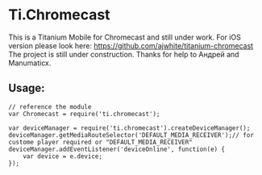 Ti.Chromecast
=============
This is a Titanium Mobile for Chromecast and still under work. For iOS version please look here: https://github.com/ajwhite/titanium-chromecast
The project is still under construction. Thanks for help to Андрей and Manumaticx.


Usage:
------
~~~
// reference the module
var Chromecast = require('ti.chromecast');

var deviceManager = require('ti.chromecast').createDeviceManager();
deviceManager.getMediaRouteSelector('DEFAULT_MEDIA_RECEIVER');// for custome player required or "DEFAULT_MEDIA_RECEIVER"
deviceManager.addEventListener('deviceOnline', function(e) {
    var device = e.device;
});



~~~
